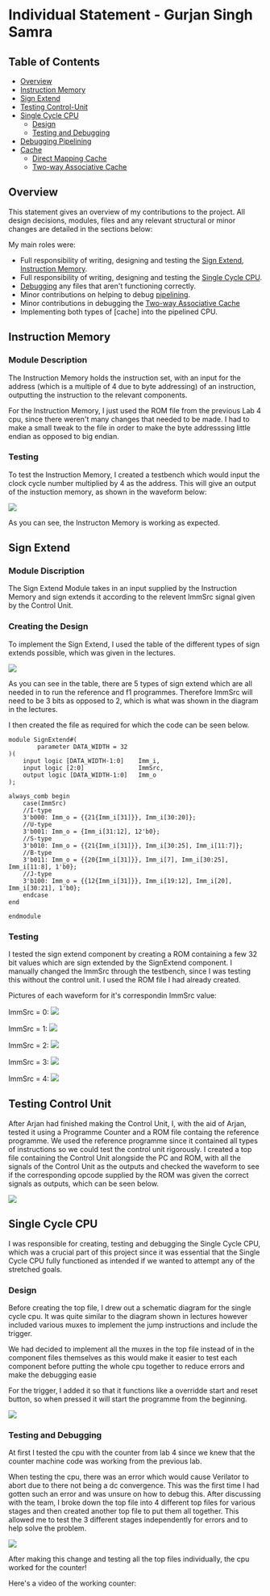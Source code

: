 # Individual Statement - Gurjan Singh Samra
## Table of Contents
- [Overview](#overview)
- [Instruction Memory](#Instruction-Memory)
- [Sign Extend](#Sign-Extend)
- [Testing Control-Unit](#testing-control-unit)
- [Single Cycle CPU](#single-cycle)
    - [Design](#design)
    - [Testing and Debugging](#Testing-and-Debugging)
- [Debugging Pipelining](pipelining)
- [Cache](#cache)
    - [Direct Mapping Cache](#direct_cache)
    - [Two-way Associative Cache](#2way)

  
## Overview
This statement gives an overview of my contributions to the project. All design decisions, modules, files and any relevant structural or minor changes are detailed in the sections below:

My main roles were:

* Full responsibility of writing, designing and testing the [Sign Extend](path/to/Sign-Extend), [Instruction Memory](path/to/rom).
* Full responsibility of writing, designing and testing the [Single Cycle CPU](path/to/single-cycle).
* [Debugging](path/to/debugging) any files that aren't functioning correctly.
* Minor contributions on helping to debug [pipelining](path/to/pipelining).
* Minor contributions in debugging the [Two-way Associative Cache](path/to/2way)
* Implementing both types of [cache] into the pipelined CPU.

## Instruction Memory

### Module Description
The Instruction Memory holds the instruction set, with an input for the address (which is a multiple of 4 due to byte addressing) of an instruction, outputting the instruction to the relevant components.

For the Instruction Memory, I just used the ROM file from the previous Lab 4 cpu, since there weren't many changes that needed to be made. I had to make a small tweak to the file in order to make the byte addresssing little endian as opposed to big endian.

### Testing

To test the Instruction Memory, I created a testbench which would input the clock cycle number multiplied by 4 as the address. This will give an output of the instuction memory, as shown in the waveform below:

![](images/ROM_waveform.jpg)

As you can see, the Instructon Memory is working as expected.

## Sign Extend

### Module Discription

The Sign Extend Module takes in an input supplied by the Instruction Memory and sign extends it according to the relevent ImmSrc signal given by the Control Unit.

### Creating the Design

To implement the Sign Extend, I used the table of the different types of sign extends possible, which was given in the lectures.

![](images/instructions_tables.png)

As you can see in the table, there are 5 types of sign extend which are all needed in to run the reference and f1 programmes. Therefore ImmSrc will need to be 3 bits as opposed to 2, which is what was shown in the diagram in the lectures.

I then created the file as required for which the code can be seen below.

```System Verilog
module SignExtend#(
        parameter DATA_WIDTH = 32
)(
    input logic [DATA_WIDTH-1:0]    Imm_i,
    input logic [2:0]               ImmSrc,
    output logic [DATA_WIDTH-1:0]   Imm_o
);

always_comb begin
    case(ImmSrc)
    //I-type
    3'b000: Imm_o = {{21{Imm_i[31]}}, Imm_i[30:20]};
    //U-type
    3'b001: Imm_o = {Imm_i[31:12], 12'b0};
    //S-type
    3'b010: Imm_o = {{21{Imm_i[31]}}, Imm_i[30:25], Imm_i[11:7]};
    //B-type
    3'b011: Imm_o = {{20{Imm_i[31]}}, Imm_i[7], Imm_i[30:25], Imm_i[11:8], 1'b0};
    //J-type
    3'b100: Imm_o = {{12{Imm_i[31]}}, Imm_i[19:12], Imm_i[20], Imm_i[30:21], 1'b0};
    endcase
end

endmodule
```

### Testing


I tested the sign extend component by creating a ROM containing a few 32 bit values which are sign extended by the SignExtend component. I manually changed the ImmSrc through the testbench, since I was testing this without the control unit. I used the ROM file I had already created.

Pictures of each waveform for it's correspondin ImmSrc value:

ImmSrc = 0:
![](images/SignExtend0.png)

ImmSrc = 1:
![](images/SignExtend1.png)

ImmSrc = 2:
![](images/SignExtend2.png)

ImmSrc = 3:
![](images/SignExtend3.png)

ImmSrc = 4:
![](images/SignExtend4.png)

## Testing Control Unit

After Arjan had finished making the Control Unit, I, with the aid of Arjan, tested it using a Programme Counter and a ROM file containg the reference programme. We used the reference programme since it contained all types of instructions so we could test the control unit rigorously. I created a top file containing the Control Unit alongside the PC and ROM, with all the signals of the Control Unit as the outputs and checked the waveform to see if the corresponding opcode supplied by the ROM was given the correct signals as outputs, which can be seen below.

![](images/control_unit_waveform.png)

## Single Cycle CPU

I was responsible for creating, testing and debugging the Single Cycle CPU, which was a crucial part of this project since it was essential that the Single Cycle CPU fully functioned as intended if we wanted to attempt any of the stretched goals.

### Design

Before creating the top file, I drew out a schematic diagram for the single cycle cpu. It was quite similar to the diagram shown in lectures however included various muxes to implement the jump instructions and include the trigger.

We had decided to implement all the muxes in the top file instead of in the component files themselves as this would make it easier to test each component before putting the whole cpu together to reduce errors and make the debugging easie

For the trigger, I added it so that it functions like a overridde start and reset button, so when pressed it will start the programme from the beginning.

![](images/single-cycle.jpg)

### Testing and Debugging

At first I tested the cpu with the counter from lab 4 since we knew that the counter machine code was working from the previous lab.

When testing the cpu, there was an error which would cause Verilator to abort due to there not being a dc convergence. This was the first time I had gotten such an error and was unsure on how to debug this. After discussing with the team, I broke down the top file into 4 different top files for various stages and then created another top file to put them all together. This allowed me to test the 3 different stages independently for errors and to help solve the problem.

![](images/altered_single_cycle.png)

After making this change and testing all the top files individually, the cpu worked for the counter!

Here's a video of the working counter:


